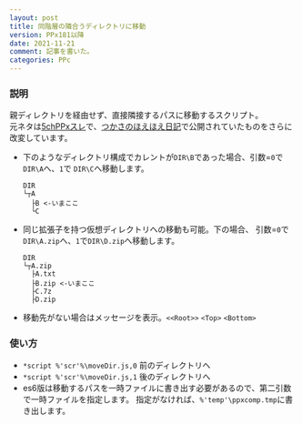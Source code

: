 ```yaml
---
layout: post
title: 同階層の隣合うディレクトリに移動
version: PPx181以降
date: 2021-11-21
comment: 記事を書いた。
categories: PPc
---
```

### 説明
親ディレクトリを経由せず、直接隣接するパスに移動するスクリプト。<BR>
元ネタは[5chPPxスレ](http://anago.5ch.net/test/read.cgi/software/1264624581/219)で、[つかさのほえほえ日記](http://hoehoetukasa.blogspot.com/2014/01/ppx_29.html)で公開されていたものをさらに改変しています。<BR>
- 下のようなディレクトリ構成でカレントが`DIR\B`であった場合、引数=`0`で`DIR\A`へ、`1`で `DIR\C`へ移動します。

  ```clean
  DIR
  └┬A
    ├B <-いまここ
    └C
  ```

- 同じ拡張子を持つ仮想ディレクトリへの移動も可能。下の場合、
引数=`0`で`DIR\A.zip`へ、`1`で`DIR\D.zip`へ移動します。

  ```clean
  DIR
  └┬A.zip
    ├A.txt
    ├B.zip <-いまここ
    ├C.7z
    ├D.zip
  ```

- 移動先がない場合はメッセージを表示。`<<Root>>` `<Top>` `<Bottom>`

### 使い方
- `*script %'scr'%\moveDir.js,0` 前のディレクトリへ
- `*script %'scr'%\moveDir.js,1` 後のディレクトリへ
- es6版は移動するパスを一時ファイルに書き出す必要があるので、第二引数で一時ファイルを指定します。
指定がなければ、`%'temp'\ppxcomp.tmp`に書き出します。

<BR>
<script src="https://gist.github.com/tar80/766dd285e12ca745069fc418bfaea3b8.js"></script>
